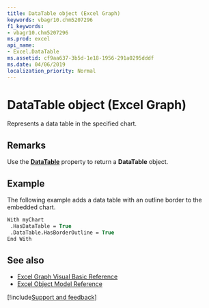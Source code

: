 ```yaml
---
title: DataTable object (Excel Graph)
keywords: vbagr10.chm5207296
f1_keywords:
- vbagr10.chm5207296
ms.prod: excel
api_name:
- Excel.DataTable
ms.assetid: cf9aa637-3b5d-1e18-1956-291a0295dddf
ms.date: 04/06/2019
localization_priority: Normal
---
```



# DataTable object (Excel Graph)

Represents a data table in the specified chart.


## Remarks

Use the **[DataTable](excel.datatable-graph-property.md)** property to return a **DataTable** object. 


## Example

The following example adds a data table with an outline border to the embedded chart.

```vb
With myChart 
 .HasDataTable = True 
 .DataTable.HasBorderOutline = True 
End With
```


## See also

- [Excel Graph Visual Basic Reference](overview/excel/graph-visual-basic-reference.md)
- [Excel Object Model Reference](overview/excel/object-model.md)

[!include[Support and feedback](~/includes/feedback-boilerplate.md)]